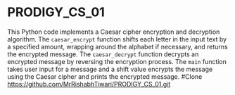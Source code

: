 # PRODIGY_CS_01
This Python code implements a Caesar cipher encryption and decryption algorithm. The `caesar_encrypt` function shifts each letter in the input text by a specified amount, wrapping around the alphabet if necessary, and returns the encrypted message. The `caesar_decrypt` function decrypts an encrypted message by reversing the encryption process. The `main` function takes user input for a message and a shift value encrypts the message using the Caesar cipher and prints the encrypted message.
#Clone 
https://github.com/MrRishabhTiwari/PRODIGY_CS_01.git
